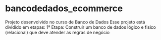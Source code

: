 # bancodedados_ecommerce
Projeto desenvolvido no curso de Banco de Dados
Esse projeto está dividido em etapas:
1ª Etapa: Construir um banco de dados lógico e fisico (relacional) que deve atender as regras de negócio
